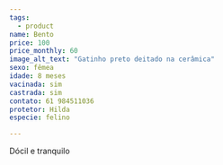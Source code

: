 ```yaml
---
tags:
  - product
name: Bento
price: 100
price_monthly: 60
image_alt_text: "Gatinho preto deitado na cerâmica"
sexo: fêmea
idade: 8 meses
vacinada: sim
castrada: sim
contato: 61 984511036
protetor: Hilda
especie: felino

---
```

Dócil e tranquilo
